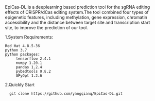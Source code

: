 EpiCas-DL is a deeplearning based prediction tool for the sgRNA editing effects of CRISPR/dCas editing system.The tool combined four types of epigenetic features, including methylation, gene expression, chromatin accessibility and the distance between target site and transcription start site, to improve the prediction of our tool.

1.System Requirements:

    Red Hat 4.8.5-36
    python 3.7
    python packages:
         tensorflow 2.4.1
         numpy 1.20.1
         pandas 1.2.4
         pybedtools 0.8.2
         GPyOpt 1.2.6

2.Quickly Start
    
    
      git clone https://github.com/yangqianq/EpiCas-DL.git
      
  
                
                
